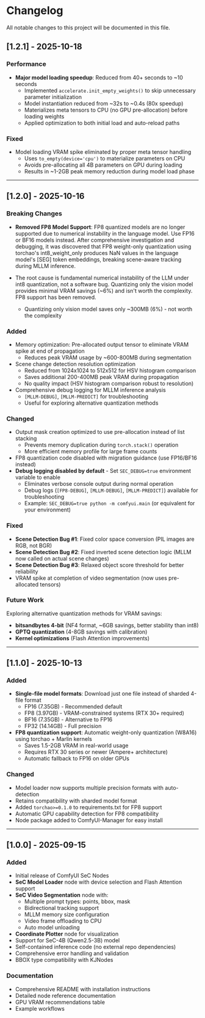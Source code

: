 # Changelog

All notable changes to this project will be documented in this file.

## [1.2.1] - 2025-10-18

### Performance
- **Major model loading speedup**: Reduced from 40+ seconds to ~10 seconds
  - Implemented `accelerate.init_empty_weights()` to skip unnecessary parameter initialization
  - Model instantiation reduced from ~32s to ~0.4s (80x speedup)
  - Materializes meta tensors to CPU (no GPU pre-allocation) before loading weights
  - Applied optimization to both initial load and auto-reload paths

### Fixed
- Model loading VRAM spike eliminated by proper meta tensor handling
  - Uses `to_empty(device='cpu')` to materialize parameters on CPU
  - Avoids pre-allocating all 4B parameters on GPU during loading
  - Results in ~1-2GB peak memory reduction during model load phase

---

## [1.2.0] - 2025-10-16

### Breaking Changes
- **Removed FP8 Model Support**: FP8 quantized models are no longer supported due to numerical instability in the language model. Use FP16 or BF16 models instead. After comprehensive investigation and debugging, it was discovered that FP8 weight-only quantization using torchao's int8_weight_only produces NaN values in the language model's [SEG] token embeddings, breaking scene-aware tracking during MLLM inference.

- The root cause is fundamental numerical instability of the LLM under int8 quantization, not a software bug. Quantizing only the vision model provides minimal VRAM savings (~6%) and isn't worth the complexity. FP8 support has been removed.

  - Quantizing only vision model saves only ~300MB (6%) - not worth the complexity

### Added
- Memory optimization: Pre-allocated output tensor to eliminate VRAM spike at end of propagation
  - Reduces peak VRAM usage by ~600-800MB during segmentation
- Scene change detection resolution optimization
  - Reduced from 1024x1024 to 512x512 for HSV histogram comparison
  - Saves additional 200-400MB peak VRAM during propagation
  - No quality impact (HSV histogram comparison robust to resolution)
- Comprehensive debug logging for MLLM inference analysis
  - `[MLLM-DEBUG]`, `[MLLM-PREDICT]` for troubleshooting
  - Useful for exploring alternative quantization methods

### Changed
- Output mask creation optimized to use pre-allocation instead of list stacking
  - Prevents memory duplication during `torch.stack()` operation
  - More efficient memory profile for large frame counts
- FP8 quantization code disabled with migration guidance (use FP16/BF16 instead)
- **Debug logging disabled by default** - Set `SEC_DEBUG=true` environment variable to enable
  - Eliminates verbose console output during normal operation
  - Debug logs (`[FP8-DEBUG]`, `[MLLM-DEBUG]`, `[MLLM-PREDICT]`) available for troubleshooting
  - Example: `SEC_DEBUG=true python -m comfyui.main` (or equivalent for your environment)

### Fixed
- **Scene Detection Bug #1**: Fixed color space conversion (PIL images are RGB, not BGR)
- **Scene Detection Bug #2**: Fixed inverted scene detection logic (MLLM now called on actual scene changes)
- **Scene Detection Bug #3**: Relaxed object score threshold for better reliability
- VRAM spike at completion of video segmentation (now uses pre-allocated tensors)

### Future Work
Exploring alternative quantization methods for VRAM savings:
- **bitsandbytes 4-bit** (NF4 format, ~6GB savings, better stability than int8)
- **GPTQ quantization** (4-8GB savings with calibration)
- **Kernel optimizations** (Flash Attention improvements)

---

## [1.1.0] - 2025-10-13

### Added
- **Single-file model formats**: Download just one file instead of sharded 4-file format
  - FP16 (7.35GB) - Recommended default
  - FP8 (3.97GB) - VRAM-constrained systems (RTX 30+ required)
  - BF16 (7.35GB) - Alternative to FP16
  - FP32 (14.14GB) - Full precision
- **FP8 quantization support**: Automatic weight-only quantization (W8A16) using torchao + Marlin kernels
  - Saves 1.5-2GB VRAM in real-world usage
  - Requires RTX 30 series or newer (Ampere+ architecture)
  - Automatic fallback to FP16 on older GPUs

### Changed
- Model loader now supports multiple precision formats with auto-detection
- Retains compatibility with sharded model format
- Added `torchao>=0.1.0` to requirements.txt for FP8 support
- Automatic GPU capability detection for FP8 compatibility
- Node package added to ComfyUI-Manager for easy install

---

## [1.0.0] - 2025-09-15

### Added
- Initial release of ComfyUI SeC Nodes
- **SeC Model Loader** node with device selection and Flash Attention support
- **SeC Video Segmentation** node with:
  - Multiple prompt types: points, bbox, mask
  - Bidirectional tracking support
  - MLLM memory size configuration
  - Video frame offloading to CPU
  - Auto model unloading
- **Coordinate Plotter** node for visualization
- Support for SeC-4B (Qwen2.5-3B) model
- Self-contained inference code (no external repo dependencies)
- Comprehensive error handling and validation
- BBOX type compatibility with KJNodes

### Documentation
- Comprehensive README with installation instructions
- Detailed node reference documentation
- GPU VRAM recommendations table
- Example workflows
